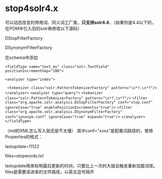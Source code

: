 stop4solr4.x
============

可以动态改变的停用词、同义词工厂类，**只支持solr4.4**，（如果你是4.4以下的，在POM中引入旧的solr再修改以下源码）

DStopFilterFactory

DSynonymFilterFactory


在schema中添加

`<fieldType name="text_my" class="solr.TextField" positionIncrementGap="100">`

 `<analyzer type="index">`

  ` <tokenizer class="solr.PatternTokenizerFactory" pattern="\s*?,\s*?"/></analyzer>`
	 `<analyzer type="query">`
       `<tokenizer class="solr.PatternTokenizerFactory" pattern="\s*?,\s*?"/>`
	   `<filter class="org.apache.solr.analysis.DStopFilterFactory" conf="stop.conf" ignoreCase="true" enablePositionIncrements="true"/>`
	   `<filter class="org.apache.solr.analysis.DSynonymFilterFactory" conf="synonym.conf" ignoreCase="true" expand="true"/>`
     `</analyzer>`
   `</fieldType> `

（md的XML怎么写入我还是不太懂）
其中conf="xxxx"是配置词路径的，使用Properties的格式：

  lastupdate=11122

  files=stopwords.txt
  
lastupdate用来标明最后更新的时间，只要比上一次的大就会触发重新加载词库。files是需要读进来的文件路径，以英文逗号隔开
